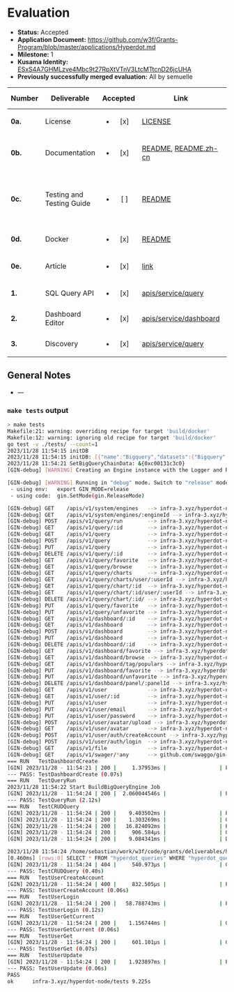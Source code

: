 # Evaluation

- **Status:** Accepted
- **Application Document:** https://github.com/w3f/Grants-Program/blob/master/applications/Hyperdot.md
- **Milestone:** 1
- **Kusama Identity:** [ESxS4A7GHMLzve4Mbc9t27RpXtVTnV3LtcMTtcnD26jcUHA](https://polkascan.io/pre/kusama/account/ESxS4A7GHMLzve4Mbc9t27RpXtVTnV3LtcMTtcnD26jcUHA)
- **Previously successfully merged evaluation:** All by semuelle

| Number | Deliverable | Accepted | Link | Evaluation Notes |
| ------ | ----------- | :------: | ---- |----------------- |
| **0a.** | License                   | <ul><li>[x] </li></ul> | [LICENSE](https://github.com/Infra3-Network/hyperdot-node/blob/ef7ee82d333da7377eb0bb1740b240104a62bee1/LICENSE) | Apache 2.0                                                   |
| **0b.** | Documentation             | <ul><li>[x] </li></ul> | [README](https://github.com/Infra3-Network/hyperdot-node/blob/ef7ee82d333da7377eb0bb1740b240104a62bee1/README.md), [README.zh-cn](https://github.com/Infra3-Network/hyperdot-node/blob/ef7ee82d333da7377eb0bb1740b240104a62bee1/README.zh-cn.md) | Inline documentation improved on request. |
| **0c.** | Testing and Testing Guide | <ul><li>[ ] </li></ul> | [README](https://github.com/Infra3-Network/hyperdot-node/tree/d3e7ac7d3d7fa29bf774f24847041d91556229d9#testing) | Tested using provided gcloud credentials. Inline docs incomplete. |
| **0d.** | Docker                    | <ul><li>[x] </li></ul> | [README](https://github.com/Infra3-Network/hyperdot-node/tree/d3e7ac7d3d7fa29bf774f24847041d91556229d9#docker-installation-guide) | — |
| **0e.** | Article                   | <ul><li>[x] </li></ul> | [link](https://medium.com/@jackson.libc.rs/the-data-analysis-powerhouse-for-the-polkadot-ecosystem-hyperdot-has-arrived-c44c16cc3539) | Good overview and walkthrough. |
|  **1.** | SQL Query API             | <ul><li>[x] </li></ul> | [apis/service/query](https://github.com/Infra3-Network/hyperdot-node/tree/d3e7ac7d3d7fa29bf774f24847041d91556229d9/internal/apis/service/query) | — |
|  **2.** | Dashboard Editor          | <ul><li>[x] </li></ul> | [apis/service/dashboard](https://github.com/Infra3-Network/hyperdot-node/tree/d3e7ac7d3d7fa29bf774f24847041d91556229d9/internal/apis/service/dashboard) | — |
|  **3.** | Discovery                 | <ul><li>[x] </li></ul> | [apis/service/query](https://github.com/Infra3-Network/hyperdot-node/blob/d3e7ac7d3d7fa29bf774f24847041d91556229d9/internal/apis/service/query/query.go) | — |


## General Notes

- —

### `make tests` output

```sh
> make tests
Makefile:21: warning: overriding recipe for target 'build/docker'
Makefile:12: warning: ignoring old recipe for target 'build/docker'
go test -v ./tests/ --count=1
2023/11/28 11:54:15 initDB
2023/11/28 11:54:15 initDB: [{"name":"Bigquery","datasets":{"Bigquery":{"id":"raw","title":"Raw","description":"Raw blockchain crypto data"}}}]
2023/11/28 11:54:21 SetBigQueryChainData: &{0xc00131c3c0}
[GIN-debug] [WARNING] Creating an Engine instance with the Logger and Recovery middleware already attached.

[GIN-debug] [WARNING] Running in "debug" mode. Switch to "release" mode in production.
 - using env:	export GIN_MODE=release
 - using code:	gin.SetMode(gin.ReleaseMode)

[GIN-debug] GET    /apis/v1/system/engines   --> infra-3.xyz/hyperdot-node/internal/apis/service/system.(*Service).RouteTables.(*Service).ListEnginesHandler.func1 (4 handlers)
[GIN-debug] GET    /apis/v1/system/engines/:engineId --> infra-3.xyz/hyperdot-node/internal/apis/service/system.(*Service).RouteTables.(*Service).GetQueryEngineDatasetHandle.func2 (4 handlers)
[GIN-debug] POST   /apis/v1/query/run        --> infra-3.xyz/hyperdot-node/internal/apis/service/query.(*Service).RouteTables.(*Service).RunHandler.func1 (4 handlers)
[GIN-debug] GET    /apis/v1/query/:id        --> infra-3.xyz/hyperdot-node/internal/apis/service/query.(*Service).RouteTables.(*Service).GetQueryHandler.func2 (4 handlers)
[GIN-debug] GET    /apis/v1/query            --> infra-3.xyz/hyperdot-node/internal/apis/service/query.(*Service).RouteTables.(*Service).ListQueryHandler.func3 (4 handlers)
[GIN-debug] POST   /apis/v1/query            --> infra-3.xyz/hyperdot-node/internal/apis/service/query.(*Service).RouteTables.(*Service).CreateQueryHandler.func4 (4 handlers)
[GIN-debug] PUT    /apis/v1/query            --> infra-3.xyz/hyperdot-node/internal/apis/service/query.(*Service).RouteTables.(*Service).UpdateQueryHandler.func5 (4 handlers)
[GIN-debug] DELETE /apis/v1/query/:id        --> infra-3.xyz/hyperdot-node/internal/apis/service/query.(*Service).RouteTables.(*Service).DeleteQueryHandler.func6 (4 handlers)
[GIN-debug] GET    /apis/v1/query/favorite   --> infra-3.xyz/hyperdot-node/internal/apis/service/query.(*Service).RouteTables.(*Service).ListFavoriteQueryHandler.func7 (4 handlers)
[GIN-debug] GET    /apis/v1/query/browse     --> infra-3.xyz/hyperdot-node/internal/apis/service/query.(*Service).RouteTables.(*Service).ListBrowseQueryHandler.func8 (4 handlers)
[GIN-debug] GET    /apis/v1/query/charts     --> infra-3.xyz/hyperdot-node/internal/apis/service/query.(*Service).RouteTables.(*Service).ListCurrentUserQueryChartHandler.func9 (4 handlers)
[GIN-debug] GET    /apis/v1/query/charts/user/:userId --> infra-3.xyz/hyperdot-node/internal/apis/service/query.(*Service).RouteTables.(*Service).ListUserQueryChartHandler.func10 (4 handlers)
[GIN-debug] GET    /apis/v1/query/chart/:id  --> infra-3.xyz/hyperdot-node/internal/apis/service/query.(*Service).RouteTables.(*Service).GetCurrentUserQueryChartHandler.func11 (4 handlers)
[GIN-debug] GET    /apis/v1/query/chart/:id/user/:userId --> infra-3.xyz/hyperdot-node/internal/apis/service/query.(*Service).RouteTables.(*Service).GetUserQueryChartHandler.func12 (4 handlers)
[GIN-debug] DELETE /apis/v1/query/chart/:id/ --> infra-3.xyz/hyperdot-node/internal/apis/service/query.(*Service).RouteTables.(*Service).DeleteQueryChartHandler.func13 (4 handlers)
[GIN-debug] PUT    /apis/v1/query/favorite   --> infra-3.xyz/hyperdot-node/internal/apis/service/query.(*Service).RouteTables.(*Service).QueryFavoriteHandler.func14 (4 handlers)
[GIN-debug] PUT    /apis/v1/query/unfavorite --> infra-3.xyz/hyperdot-node/internal/apis/service/query.(*Service).RouteTables.(*Service).QueryUnfavoriteHandler.func15 (4 handlers)
[GIN-debug] GET    /apis/v1/dashboard/:id    --> infra-3.xyz/hyperdot-node/internal/apis/service/dashboard.(*Service).RouteTables.(*Service).GetDashboardHandler.func1 (4 handlers)
[GIN-debug] GET    /apis/v1/dashboard        --> infra-3.xyz/hyperdot-node/internal/apis/service/dashboard.(*Service).RouteTables.(*Service).ListDashboardHandler.func2 (4 handlers)
[GIN-debug] POST   /apis/v1/dashboard        --> infra-3.xyz/hyperdot-node/internal/apis/service/dashboard.(*Service).RouteTables.(*Service).CreateDashboardHandler.func3 (4 handlers)
[GIN-debug] PUT    /apis/v1/dashboard        --> infra-3.xyz/hyperdot-node/internal/apis/service/dashboard.(*Service).RouteTables.(*Service).UpdateDashboardHandler.func4 (4 handlers)
[GIN-debug] DELETE /apis/v1/dashboard/:id    --> infra-3.xyz/hyperdot-node/internal/apis/service/dashboard.(*Service).RouteTables.(*Service).DeleteDashboardHandler.func5 (4 handlers)
[GIN-debug] GET    /apis/v1/dashboard/favorite --> infra-3.xyz/hyperdot-node/internal/apis/service/dashboard.(*Service).RouteTables.(*Service).ListFavoriteDashboardHandler.func6 (4 handlers)
[GIN-debug] GET    /apis/v1/dashboard/browse --> infra-3.xyz/hyperdot-node/internal/apis/service/dashboard.(*Service).RouteTables.(*Service).ListBrowseUserDashboardHandler.func7 (4 handlers)
[GIN-debug] GET    /apis/v1/dashboard/tag/populars --> infra-3.xyz/hyperdot-node/internal/apis/service/dashboard.(*Service).RouteTables.(*Service).ListPopularDashboardTags.func8 (4 handlers)
[GIN-debug] PUT    /apis/v1/dashboard/favorite --> infra-3.xyz/hyperdot-node/internal/apis/service/dashboard.(*Service).RouteTables.(*Service).DashboardFavoriteHandler.func9 (4 handlers)
[GIN-debug] PUT    /apis/v1/dashboard/unfavorite --> infra-3.xyz/hyperdot-node/internal/apis/service/dashboard.(*Service).RouteTables.(*Service).DashboardUnfavoriteHandler.func10 (4 handlers)
[GIN-debug] DELETE /apis/v1/dashboard/panel/:panelId --> infra-3.xyz/hyperdot-node/internal/apis/service/dashboard.(*Service).RouteTables.(*Service).RemoveDashboardPanelHandler.func11 (4 handlers)
[GIN-debug] GET    /apis/v1/user             --> infra-3.xyz/hyperdot-node/internal/apis/service/user.(*Service).RouteTables.(*Service).GetCurrentUserHandler.func1 (4 handlers)
[GIN-debug] GET    /apis/v1/user/:id         --> infra-3.xyz/hyperdot-node/internal/apis/service/user.(*Service).RouteTables.(*Service).GetUserHandler.func2 (4 handlers)
[GIN-debug] PUT    /apis/v1/user             --> infra-3.xyz/hyperdot-node/internal/apis/service/user.(*Service).RouteTables.(*Service).UpdateUserHandler.func3 (4 handlers)
[GIN-debug] PUT    /apis/v1/user/email       --> infra-3.xyz/hyperdot-node/internal/apis/service/user.(*Service).RouteTables.(*Service).UpdateEmailHandler.func4 (4 handlers)
[GIN-debug] PUT    /apis/v1/user/password    --> infra-3.xyz/hyperdot-node/internal/apis/service/user.(*Service).RouteTables.(*Service).UpdatePasswordHandler.func5 (4 handlers)
[GIN-debug] POST   /apis/v1/user/avatar/upload --> infra-3.xyz/hyperdot-node/internal/apis/service/user.(*Service).RouteTables.(*Service).UploadAvatarHandler.func6 (4 handlers)
[GIN-debug] GET    /apis/v1/user/avatar      --> infra-3.xyz/hyperdot-node/internal/apis/service/user.(*Service).RouteTables.(*Service).GetAvatarHandler.func7 (4 handlers)
[GIN-debug] POST   /apis/v1/user/auth/createAccount --> infra-3.xyz/hyperdot-node/internal/apis/service/user.(*Service).RouteTables.(*Service).CreateAccountHandler.func8 (4 handlers)
[GIN-debug] POST   /apis/v1/user/auth/login  --> infra-3.xyz/hyperdot-node/internal/apis/service/user.(*Service).RouteTables.(*Service).LoginHandle.func9 (4 handlers)
[GIN-debug] GET    /apis/v1/file             --> infra-3.xyz/hyperdot-node/internal/apis/service/file.(*Service).RouteTables.(*Service).GetFileHandler.func1 (4 handlers)
[GIN-debug] GET    /apis/v1/swager/*any      --> github.com/swaggo/gin-swagger.CustomWrapHandler.func1 (4 handlers)
=== RUN   TestDashboardCreate
[GIN] 2023/11/28 - 11:54:21 | 200 |     1.37953ms |                 | POST     "/apis/v1/dashboard"
--- PASS: TestDashboardCreate (0.07s)
=== RUN   TestQueryRun
2023/11/28 11:54:22 Start BuildBigQueryEngine Job
[GIN] 2023/11/28 - 11:54:24 | 200 |  2.060044546s |                 | POST     "/apis/v1/query/run"
--- PASS: TestQueryRun (2.12s)
=== RUN   TestCRUDQuery
[GIN] 2023/11/28 - 11:54:24 | 200 |    9.403502ms |                 | POST     "/apis/v1/query"
[GIN] 2023/11/28 - 11:54:24 | 200 |    1.303269ms |                 | GET      "/apis/v1/query/3"
[GIN] 2023/11/28 - 11:54:24 | 200 |   16.824092ms |                 | PUT      "/apis/v1/query"
[GIN] 2023/11/28 - 11:54:24 | 200 |     906.584µs |                 | GET      "/apis/v1/query/3"
[GIN] 2023/11/28 - 11:54:24 | 200 |    9.084341ms |                 | DELETE   "/apis/v1/query/3"

2023/11/28 11:54:24 /home/sebastian/work/w3f/code/grants/deliverables/hyperdot/hyperdot-node/internal/apis/service/query/query.go:248 record not found
[0.460ms] [rows:0] SELECT * FROM "hyperdot_queries" WHERE "hyperdot_queries"."id" = '3' ORDER BY "hyperdot_queries"."id" LIMIT 1
[GIN] 2023/11/28 - 11:54:24 | 404 |     540.973µs |                 | GET      "/apis/v1/query/3"
--- PASS: TestCRUDQuery (0.40s)
=== RUN   TestUserCreateAccount
[GIN] 2023/11/28 - 11:54:24 | 400 |     832.505µs |                 | POST     "/apis/v1/user/auth/createAccount"
--- PASS: TestUserCreateAccount (0.06s)
=== RUN   TestUserLogin
[GIN] 2023/11/28 - 11:54:24 | 200 |   58.788743ms |                 | POST     "/apis/v1/user/auth/login"
--- PASS: TestUserLogin (0.12s)
=== RUN   TestUserGetCurrent
[GIN] 2023/11/28 - 11:54:24 | 200 |    1.156744ms |                 | GET      "/apis/v1/user"
--- PASS: TestUserGetCurrent (0.06s)
=== RUN   TestUserGet
[GIN] 2023/11/28 - 11:54:24 | 200 |     601.101µs |                 | GET      "/apis/v1/user/1"
--- PASS: TestUserGet (0.07s)
=== RUN   TestUserUpdate
[GIN] 2023/11/28 - 11:54:24 | 200 |    1.923897ms |                 | PUT      "/apis/v1/user"
--- PASS: TestUserUpdate (0.06s)
PASS
ok  	infra-3.xyz/hyperdot-node/tests	9.225s
```